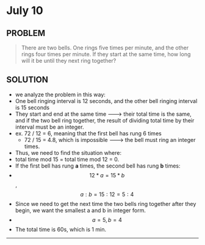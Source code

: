 # July 10

## PROBLEM

> There are two bells. One rings five times per minute, and the other rings four times per minute. If they start at the same time, how long will it be until they next ring together?

## SOLUTION

* we analyze the problem in this way:
* One bell ringing interval is 12 seconds, and the other bell ringing interval is 15 seconds
* They start and end at the same time ---> their total time is the same, and if the two bell ring together, the result of dividing total time by their interval must be an integer.
* ex. 72 / 12 = 6, meaning that the first bell has rung 6 times
  * 72 / 15 = 4.8, which is impossible ---> the bell must ring an integer times.
* Thus, we need to find the situation where:
* total time mod 15 = total time mod 12 = 0.
* If the first bell has rung **a** times, the second bell has rung **b** times:
* $$12*a = 15 * b$$, $$a : b = 15:12=5:4$$
* Since we need to get the next time the two bells ring together after they begin, we want the smallest a and b in integer form.
* $$a = 5, b = 4$$
* The total time is 60s, which is 1 min.



****

